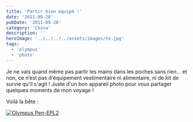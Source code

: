 ```yaml
---
title: 'Partir bien équipé !'
date: '2011-09-28'
pubDate: '2011-09-28'
category: 'China'
description: ''
heroImage: '../../../../assets/images/te.jpg'
tags:
  - 'olympus'
  - 'photo'
---
```


Je ne vais quand même pas partir les mains dans les poches sans rien... et non, ce n’est pas d'équipement vestimentaire ni alimentaire, ni de kit de survie qu'il s'agit ! Juste d'un bon appareil photo pour vous partager quelques moments de mon voyage !

Voilà la bête :

[![Olympus Pen-EPL2](http://malparty.fr/wp-content/uploads/2013/05/olympus_pl2_body.jpg)](http://malparty.fr/wp-content/uploads/2013/05/olympus_pl2_body.jpg)
